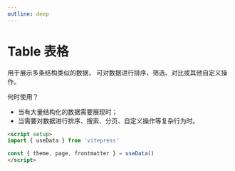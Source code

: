 ```yaml
---
outline: deep
---
```


# Table 表格

用于展示多条结构类似的数据， 可对数据进行排序、筛选、对比或其他自定义操作。

何时使用？

- 当有大量结构化的数据需要展现时；
- 当需要对数据进行排序、搜索、分页、自定义操作等复杂行为时。

```md
<script setup>
import { useData } from 'vitepress'

const { theme, page, frontmatter } = useData()
</script>
```

